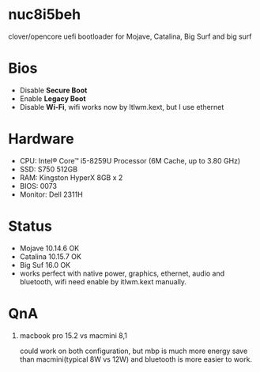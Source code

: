 # nuc8i5beh
clover/opencore uefi bootloader for Mojave, Catalina, Big Surf and big surf

# Bios

- Disable **Secure Boot**
- Enable **Legacy Boot**
- Disable **Wi-Fi**, wifi works now by ltlwm.kext, but I use ethernet

# Hardware

- CPU: Intel® Core™ i5-8259U Processor (6M Cache, up to 3.80 GHz)
- SSD: S750 512GB
- RAM: Kingston HyperX 8GB x 2
- BIOS: 0073
- Monitor: Dell 2311H

# Status

- Mojave 10.14.6 OK
- Catalina 10.15.7 OK
- Big Suf 16.0 OK
- works perfect with native power, graphics, ethernet, audio and bluetooth, wifi need enable by itlwm.kext manually.

# QnA

1. macbook pro 15.2 vs macmini 8,1

   could work on both configuration, but mbp is much more energy save than macmini(typical 8W vs 12W) and bluetooth is more easier to work.


